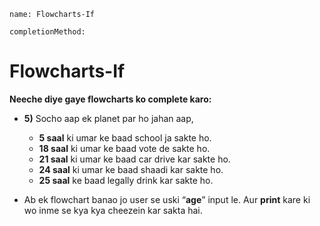 ```ngMeta
name: Flowcharts-If

completionMethod:
```

# Flowcharts-If

**Neeche diye gaye flowcharts ko complete karo:**

- **5)** Socho aap ek planet par ho jahan aap,
  - **5 saal** ki umar ke baad school ja sakte ho. 
  - **18 saal** ki umar ke baad vote de sakte ho. 
  - **21 saal** ki umar ke baad car drive kar sakte ho.
  - **24 saal** ki umar ke baad shaadi kar sakte ho.
  - **25 saal** ke baad legally drink kar sakte ho.

- Ab ek flowchart banao jo user se uski “**age**” input le. Aur **print** kare ki wo inme se kya kya cheezein kar sakta hai. 



